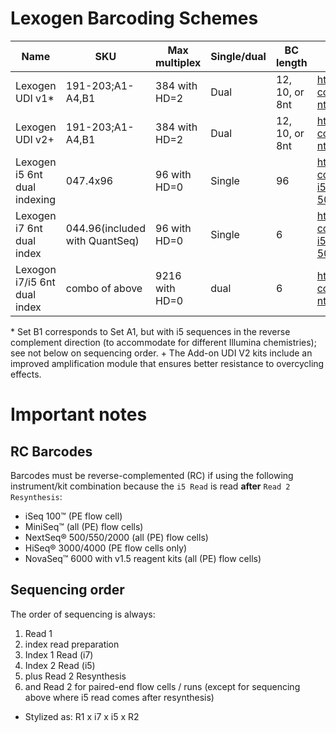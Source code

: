 # Lexogen Barcoding Schemes

|Name|SKU|Max multiplex|Single/dual|BC length|URL|
|---|---|---|---|---|---|
|Lexogen UDI v1*|191-203;A1-A4,B1|384 with HD=2|Dual|12, 10, or 8nt|https://www.lexogen.com/wp-content/uploads/2021/04/107UI264V0104_UDI-12-nt-Index-Sequences-for-Illumina_2021-03-26.xlsx|
|Lexogen UDI v2+|191-203;A1-A4,B1|384 with HD=2|Dual|12, 10, or 8nt|https://www.lexogen.com/wp-content/uploads/2021/04/107UI264V0104_UDI-12-nt-Index-Sequences-for-Illumina_2021-03-26.xlsx|
|Lexogen i5 6nt dual indexing|047.4x96|96 with HD=0|Single|96|https://www.lexogen.com/wp-content/uploads/2023/01/047UG109V0300_Lexogen-i5-6-nt-Dual-Indexing-Add-on-Kits-5001-5096_2023-01-03.pdf|
|Lexogen i7 6nt dual index|044.96(included with QuantSeq)|96 with HD=0|Single|6|https://www.lexogen.com/wp-content/uploads/2023/01/047UG109V0300_Lexogen-i5-6-nt-Dual-Indexing-Add-on-Kits-5001-5096_2023-01-03.pdf|
|Lexogon i7/i5 6nt dual index|combo of above|9216 with HD=0|dual|6|https://www.lexogen.com/wp-content/uploads/2021/04/107UI264V0104_UDI-12-nt-Index-Sequences-for-Illumina_2021-03-26.xlsx|

\* Set B1 corresponds to Set A1, but with i5 sequences in the reverse complement direction (to accommodate for different Illumina chemistries); see not below on sequencing order.
\+ The Add-on UDI V2 kits include an improved amplification module that ensures better resistance to overcycling effects.


# Important notes

## RC Barcodes

Barcodes must be reverse-complemented (RC) if using the following instrument/kit combination because the `i5 Read` is read **after** `Read 2 Resynthesis`:
- iSeq 100™ (PE flow cell)
- MiniSeq™ (all (PE) flow cells)
- NextSeq® 500/550/2000 (all (PE) flow cells)
- HiSeq® 3000/4000 (PE flow cells only)
- NovaSeq™ 6000 with v1.5 reagent kits (all (PE) flow cells)

## Sequencing order

The order of sequencing is always: 
1. Read 1
2. index read preparation
3. Index 1 Read (i7)
4. Index 2 Read (i5)
5. plus Read 2 Resynthesis
6. and Read 2 for paired-end flow cells / runs (except for sequencing above where i5 read comes after resynthesis)
- Stylized as: R1 x i7 x i5 x R2
